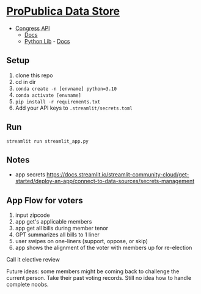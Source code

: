 # [ProPublica Data Store](https://www.propublica.org/datastore/apis)
- [Congress API](https://www.propublica.org/datastore/api/propublica-congress-api)
    - [Docs](https://projects.propublica.org/api-docs/congress-api/)
    - [Python Lib](https://github.com/eyeseast/propublica-congress) - [Docs](https://propublica-congress.readthedocs.io/en/latest/)


## Setup
1. clone this repo
1. cd in dir
1. `conda create -n [envname] python=3.10`
1. `conda activate [envname]`
1. `pip install -r requirements.txt`
1. Add your API keys to `.streamlit/secrets.toml`

## Run
`streamlit run streamlit_app.py`

## Notes
- app secrets https://docs.streamlit.io/streamlit-community-cloud/get-started/deploy-an-app/connect-to-data-sources/secrets-management

## App Flow for voters
1. input zipcode
1. app get's applicable members
1. app get all bills during member tenor
1. GPT summarizes all bills to 1 liner
1. user swipes on one-liners (support, oppose, or skip)
1. app shows the alignment of the voter with members up for re-election

Call it elective review

Future ideas: some members might be coming back to challenge the current person. Take their past voting records. Still no idea how to handle complete noobs.